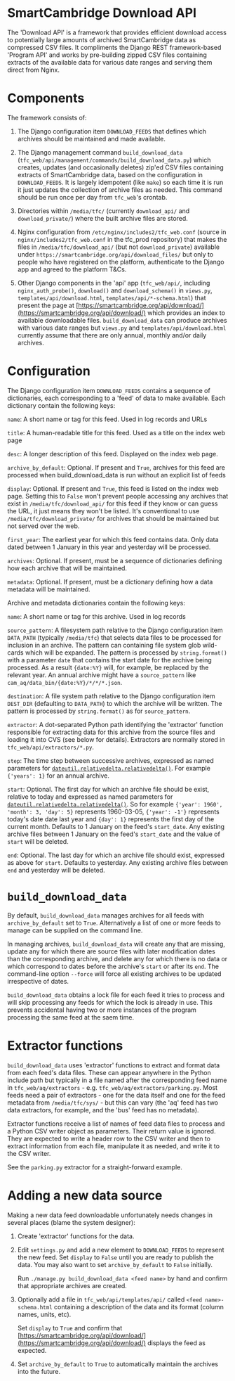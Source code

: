 SmartCambridge Download API
===========================

The 'Download API' is a framework that provides efficient download
access to potentially large amounts of archived SmartCambridge data as
compressed CSV files. It compliments the Django REST framework-based
'Program API' and works by pre-building zipped CSV files containing
extracts of the available data for various date ranges and serving them
direct from Nginx.

Components
==========

The framework consists of:

1. The Django configuration item `DOWNLOAD_FEEDS` that defines which
archives should be maintained and made available.

2. The Django management command `build_download_data`
(`tfc_web/api/management/commands/build_download_data.py`) which
creates, updates (and occasionally deletes) zip'ed CSV files containing
extracts of SmartCambridge data, based on the configuration in
`DOWNLOAD_FEEDS`. It is largely idempotent (like `make`) so each time it
is run it just updates the collection of archive files as needed. This
command should be run once per day from `tfc_web`'s crontab.

2. Directories within `/media/tfc/` (currently `download_api/` and `download_private/`)
where the built archive files are stored.

3. Nginx configuration from `/etc/nginx/includes2/tfc_web.conf` (source
in `nginx/includes2/tfc_web.conf` in the tfc_prod repository) that makes
the files in `/media/tfc/download_api/` (but not `download_private`) available under
`https://smartcambridge.org/api/download_files/` but only to people who
have registered on the platform, authenticate to the Django app and
agreed to the platform T&Cs.

3. Other Django components in the 'api' app (`tfc_web/api/`, including
`nginx_auth_probe()`, `download()` and `download_schema()` in
`views.py`, `templates/api/download.html`,
`templates/api/*-schema.html`) that present the page at
[https://smartcambridge.org/api/download/](https://smartcambridge.org/api/download/)
which provides an index to available downloadable files.
`build_download_data` can produce archives with various date ranges
but `views.py` and `templates/api/download.html` currently assume that
there are only annual, monthly and/or daily archives.

Configuration
=============

The Django configuration item `DOWNLOAD_FEEDS` contains a sequence of
dictionaries, each corresponding to a 'feed' of data to make available.
Each dictionary contain the following keys:

`name`: A short name or tag for this feed. Used in log records and URLs

`title`: A human-readable title for this feed. Used as a title on the
index web page

`desc`: A longer description of this feed. Displayed on the index web
page.

`archive_by_default`: Optional. If present and `True`, archives for this
feed are processed when build_download_data is run without an explicit
list of feeds

`display`: Optional. If present and `True`, this feed is listed on the
index web page. Setting this to `False` won't prevent people accessing
any archives that exist in `/media/tfc/download_api/` for this feed if
they know or can guess the URL, it just means they won't be listed. It's
conventional to use `/media/tfc/download_private/` for archives that
should be maintained but not served over the web.

`first_year`: The earliest year for which this feed contains data. Only
data dated between 1 January in this year and yesterday will be
processed.

`archives`: Optional. If present, must be a sequence of dictionaries
defining how each archive that will be maintained.

`metadata`: Optional. If present, must be a dictionary defining how a
data metadata will be maintained.

Archive and metadata dictionaries contain the following keys:

`name`: A short name or tag for this archive. Used in log records

`source_pattern`: A filesystem path relative to the Django configuration
item `DATA_PATH` (typically `/media/tfc`) that selects data files to be
processed for inclusion in an archive. The pattern can containing file
system glob wild-cards which will be expanded. The pattern is processed
by `string.format()` with a parameter `date` that contains the start
date for the archive being processed. As a result `{date:%Y}` will, for
example, be replaced by the relevant year. An annual archive might have
a `source_pattern` like `cam_aq/data_bin/{date:%Y}/*/*/*.json`.

`destination`: A file system path relative to the Django configuration
item `DEST_DIR` (defaulting to `DATA_PATH`) to which
the archive will be written. The pattern is processed by
`string.format()` as for `source_pattern`.

`extractor`: A dot-separated Python path identifying the 'extractor'
function responsible for extracting data for this archive from the
source files and loading it into CVS (see below for details). Extractors
are normally stored in `tfc_web/api/extractors/*.py`.

`step`: The time step between successive archives, expressed as named
parameters for
[`dateutil.relativedelta.relativedelta()`](https://dateutil.readthedocs.io/en/stable/relativedelta.html).
For example `{'years': 1}` for an annual archive.

`start`: Optional. The first day for which an archive file should be
exist, relative to today and expressed as named parameters for
[`dateutil.relativedelta.relativedelta()`](https://dateutil.readthedocs.io/en/stable/relativedelta.html).
So for example `{'year': 1960', 'month': 3, 'day': 5}` represents
1960-03-05, `{'year': -1'}` represents today's date date last year and
`{day': 1}` represents the first day of the current month. Defaults to 1
January on the feed's `start_date`. Any existing archive files between 1
January on the feed's `start_date` and the value of `start` will be
deleted.

`end`: Optional. The last day for which an archive file should exist,
expressed as above for `start`. Defaults to yesterday. Any existing
archive files between `end` and yesterday will be deleted.

`build_download_data`
=====================

By default, `build_download_data` manages archives for all feeds with
`archive_by_default` set to `True`. Alternatively a list of one or more
feeds to manage can be supplied on the command line.

In managing archives, `build_download_data` will create any that are
missing, update any for which there are source files with later
modification dates than the corresponding archive, and delete any for
which there is no data or which correspond to dates before the archive's
`start` or after its `end`. The command-line option `--force` will force
all existing archives to be updated irrespective of dates.

`build_download_data` obtains a lock file for each feed it tries to process
and will skip processing any feeds for which the lock is already in use.
This prevents accidental having two or more instances of the program
processing the same feed at the saem time.

Extractor functions
===================

`build_download_data` uses 'extractor' functions to extract and format
data from each feed's data files. These can appear anywhere in the
Python include path but typically in a file named after the
corresponding feed name in `tfc_web/aq/extractors` - e.g.
`tfc_web/aq/extractors/parking.py`. Most feeds need a pair of
extractors - one for the data itself and one for the feed metadata from
`/media/tfc/sys/` - but this can vary (the 'aq' feed has two data
extractors, for example, and the 'bus' feed has no metadata).

Extractor functions receive a list of names of feed data files to
process and a Python CSV writer object as parameters. Their return value
is ignored. They are expected to write a header row to the CSV writer
and then to extract information from each file, manipulate it as needed,
and write it to the CSV writer.

See the `parking.py` extractor for a straight-forward example.

Adding a new data source
========================

Making a new data feed downloadable unfortunately needs changes in
several places (blame the system designer):

1. Create 'extractor' functions for the data.

2. Edit `settings.py` and add a new element to `DOWNLOAD_FEEDS` to
represent the new feed. Set `display` to `False` until you are ready to
publish the data. You may also want to set `archive_by_default` to
`False` initially.

   Run `./manage.py build_download_data <feed name>` by hand and confirm
that appropriate archives are created.

4. Optionally add a file in `tfc_web/api/templates/api/` called `<feed
name>-schema.html` containing a description of the data and its format
(column names, units, etc).

   Set `display` to `True` and confirm that
[https://smartcambridge.org/api/download/](https://smartcambridge.org/api/download/)
displays the feed as expected.

6. Set `archive_by_default` to `True` to automatically maintain the
archives into the future.

